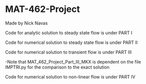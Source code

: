 # MAT-462-Project
Made by Nick Navas

Code for analytic solution to steady state flow is under PART I

Code for numerical solution to steady state flow is under PART II

Code for numerical solution to transient flow is under PART III

-Note that MAT_462_Project_Part_III_MKX is dependent on the file IMPTRI.py for the comparison to the exact solution

Code for numerical solution to non-linear flow is under PART IV
